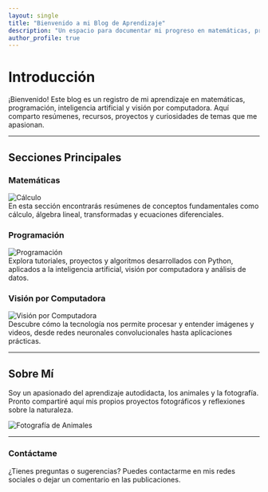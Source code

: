 ```yaml
---
layout: single
title: "Bienvenido a mi Blog de Aprendizaje"
description: "Un espacio para documentar mi progreso en matemáticas, programación, visión por computadora y más."
author_profile: true
---
```


# Introducción

¡Bienvenido! Este blog es un registro de mi aprendizaje en matemáticas, programación, inteligencia artificial y visión por computadora. Aquí comparto resúmenes, recursos, proyectos y curiosidades de temas que me apasionan.

---

## Secciones Principales

### Matemáticas
![Cálculo](https://via.placeholder.com/600x300)  
En esta sección encontrarás resúmenes de conceptos fundamentales como cálculo, álgebra lineal, transformadas y ecuaciones diferenciales.

### Programación
![Programación](https://via.placeholder.com/600x300)  
Explora tutoriales, proyectos y algoritmos desarrollados con Python, aplicados a la inteligencia artificial, visión por computadora y análisis de datos.

### Visión por Computadora
![Visión por Computadora](https://via.placeholder.com/600x300)  
Descubre cómo la tecnología nos permite procesar y entender imágenes y videos, desde redes neuronales convolucionales hasta aplicaciones prácticas.

---

## Sobre Mí

Soy un apasionado del aprendizaje autodidacta, los animales y la fotografía. Pronto compartiré aquí mis propios proyectos fotográficos y reflexiones sobre la naturaleza.

![Fotografía de Animales](https://via.placeholder.com/600x300)

---

### Contáctame

¿Tienes preguntas o sugerencias? Puedes contactarme en mis redes sociales o dejar un comentario en las publicaciones.
